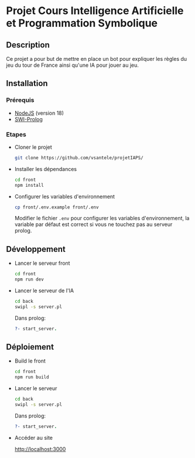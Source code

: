# Projet Cours Intelligence Artificielle et Programmation Symbolique

## Description

Ce projet a pour but de mettre en place un bot pour expliquer les règles du jeu du tour de France ainsi qu'une IA pour jouer au jeu.

## Installation

### Prérequis

- [NodeJS](https://nodejs.org) (version 18)
- [SWI-Prolog](https://www.swi-prolog.org)

### Etapes

- Cloner le projet

  ```bash
  git clone https://github.com/vsantele/projetIAPS/
  ```

- Installer les dépendances

  ```bash
  cd front
  npm install
  ```

- Configurer les variables d'environnement

  ```bash
  cp front/.env.example front/.env
  ```

  Modifier le fichier `.env` pour configurer les variables d'environnement, la variable par défaut est correct si vous ne touchez pas au serveur prolog.

## Développement

- Lancer le serveur front

  ```bash
  cd front
  npm run dev
  ```

- Lancer le serveur de l'IA

  ```bash
  cd back
  swipl -s server.pl
  ```

  Dans prolog:

  ```prolog
  ?- start_server.
  ```

## Déploiement

- Build le front

  ```bash
  cd front
  npm run build
  ```

- Lancer le serveur

  ```bash
  cd back
  swipl -s server.pl
  ```

  Dans prolog:

  ```prolog
  ?- start_server.
  ```

- Accéder au site

  <http://localhost:3000>
